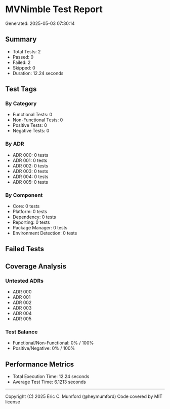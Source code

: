 # MVNimble Test Report

Generated: 2025-05-03 07:30:14

## Summary

* Total Tests: 2
* Passed: 0
* Failed: 2
* Skipped: 0
* Duration: 12.24 seconds

## Test Tags

### By Category

* Functional Tests: 0
* Non-Functional Tests: 0
* Positive Tests: 0
* Negative Tests: 0

### By ADR

* ADR 000: 0 tests
* ADR 001: 0 tests
* ADR 002: 0 tests
* ADR 003: 0 tests
* ADR 004: 0 tests
* ADR 005: 0 tests

### By Component

* Core: 0 tests
* Platform: 0 tests
* Dependency: 0 tests
* Reporting: 0 tests
* Package Manager: 0 tests
* Environment Detection: 0 tests

## Failed Tests

## Coverage Analysis

### Untested ADRs

* ADR 000
* ADR 001
* ADR 002
* ADR 003
* ADR 004
* ADR 005

### Test Balance

* Functional/Non-Functional: 0% / 100%
* Positive/Negative: 0% / 100%

## Performance Metrics

* Total Execution Time: 12.24 seconds
* Average Test Time: 6.1213 seconds



---
Copyright (C) 2025 Eric C. Mumford (@heymumford) Code covered by MIT license
